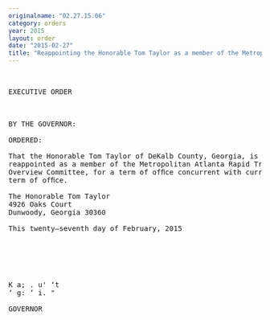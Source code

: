 ```yaml
---
originalname: "02.27.15.06"
category: orders
year: 2015
layout: order
date: "2015-02-27"
title: "Reappointing the Honorable Tom Taylor as a member of the Metropolitan Atlanta Rapid Transit Overview Committee"
---
```

<pre>
 

EXECUTIVE ORDER

 

BY THE GOVERNOR:

ORDERED:

That the Honorable Tom Taylor of DeKalb County, Georgia, is
reappointed as a member of the Metropolitan Atlanta Rapid Transit
Overview Committee, for a term of ofﬁce concurrent with current
term of ofﬁce.

The Honorable Tom Taylor
4926 Oaks Court
Dunwoody, Georgia 30360

This twenty—seventh day of February, 2015

 
      

  

K a; . u' ‘t
‘ g: ‘ i. "

GOVERNOR

 

 

</pre>
